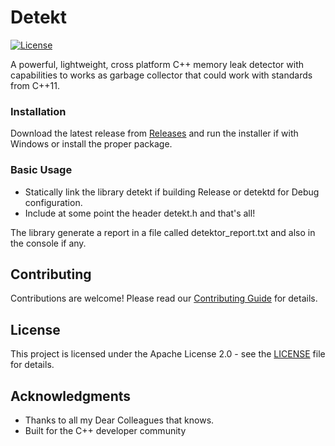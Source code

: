 # Detekt
[![License](https://img.shields.io/badge/License-Apache_2.0-blue.svg)](https://opensource.org/licenses/Apache-2.0)

A powerful, lightweight, cross platform C++ memory leak detector with capabilities to works as garbage collector that could work with standards from C++11.

### Installation

Download the latest release from [Releases](https://github.com/giamat90/detekt/releases) and run the installer if with Windows or install the proper package.

### Basic Usage

- Statically link the library detekt if building Release or detektd for Debug configuration.
- Include at some point the header detekt.h and that's all!

The library generate a report in a file called detektor_report.txt and also in the console if any.


## Contributing

Contributions are welcome! Please read our [Contributing Guide](CONTRIBUTING.md) for details.

## License

This project is licensed under the Apache License 2.0 - see the [LICENSE](LICENSE) file for details.

## Acknowledgments

- Thanks to all my Dear Colleagues that knows.
- Built for the C++ developer community



